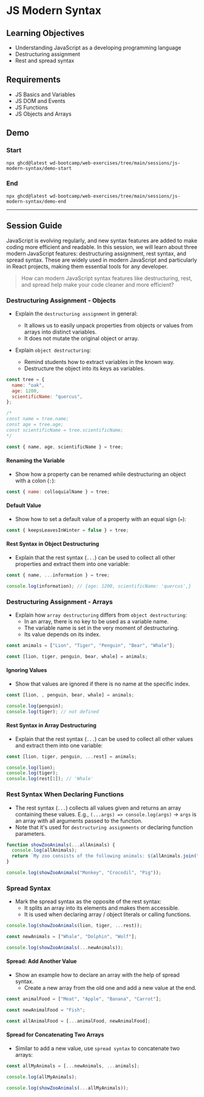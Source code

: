# JS Modern Syntax

## Learning Objectives

- Understanding JavaScript as a developing programming language
- Destructuring assignment
- Rest and spread syntax

## Requirements

- JS Basics and Variables
- JS DOM and Events
- JS Functions
- JS Objects and Arrays

## Demo

### Start

```
npx ghcd@latest wd-bootcamp/web-exercises/tree/main/sessions/js-modern-syntax/demo-start
```

### End

```
npx ghcd@latest wd-bootcamp/web-exercises/tree/main/sessions/js-modern-syntax/demo-end
```

---

## Session Guide

JavaScript is evolving regularly, and new syntax features are added to make coding more efficient and readable. In this session, we will learn about three modern JavaScript features: destructuring assignment, rest syntax, and spread syntax. These are widely used in modern JavaScript and particularly in React projects, making them essential tools for any developer.

> How can modern JavaScript syntax features like destructuring, rest, and spread help make your code cleaner and more efficient?

### Destructuring Assignment - Objects

- Explain the `destructuring assignment` in general:

  - It allows us to easily unpack properties from objects or values from arrays into distinct variables.
  - It does not mutate the original object or array.

- Explain `object destructuring`:
  - Remind students how to extract variables in the known way.
  - Destructure the object into its keys as variables.

```js
const tree = {
  name: "oak",
  age: 1200,
  scientificName: "quercus",
};

/*
const name = tree.name;
const age = tree.age;
const scientificName = tree.scientificName;
*/

const { name, age, scientificName } = tree;
```

#### Renaming the Variable

- Show how a property can be renamed while destructuring an object with a colon (`:`):

```js
const { name: colloquialName } = tree;
```

#### Default Value

- Show how to set a default value of a property with an equal sign (`=`):

```js
const { keepsLeavesInWinter = false } = tree;
```

#### Rest Syntax in Object Destructuring

- Explain that the rest syntax (`...`) can be used to collect all other properties and extract them into one variable:

```js
const { name, ...information } = tree;

console.log(information); // {age: 1200, scientificName: 'quercus',}
```

### Destructuring Assignment - Arrays

- Explain how `array destructuring` differs from `object destructuring`:
  - In an array, there is no key to be used as a variable name.
  - The variable name is set in the very moment of destructuring.
  - Its value depends on its index.

```js
const animals = ["Lion", "Tiger", "Penguin", "Bear", "Whale"];

const [lion, tiger, penguin, bear, whale] = animals;
```

#### Ignoring Values

- Show that values are ignored if there is no name at the specific index.

```js
const [lion, , penguin, bear, whale] = animals;

console.log(penguin);
console.log(tiger); // not defined
```

#### Rest Syntax in Array Destructuring

- Explain that the rest syntax (`...`) can be used to collect all other values and extract them into one variable:

```js
const [lion, tiger, penguin, ...rest] = animals;

console.log(lion);
console.log(tiger);
console.log(rest[1]); // 'Whale'
```

### Rest Syntax When Declaring Functions

- The rest syntax (`...`) collects all values given and returns an array containing these values. E.g., `(...args) => console.log(args)` → `args` is an array with all arguments passed to the function.
- Note that it's used for `destructuring assignments` or declaring function parameters.

```js
function showZooAnimals(...allAnimals) {
  console.log(allAnimals);
  return `My zoo consists of the following animals: ${allAnimals.join(", ")}.`;
}

console.log(showZooAnimals("Monkey", "Crocodil", "Pig"));
```

### Spread Syntax

- Mark the spread syntax as the opposite of the rest syntax:
  - It splits an array into its elements and makes them accessible.
  - It is used when declaring array / object literals or calling functions.

```js
console.log(showZooAnimals(lion, tiger, ...rest));

const newAnimals = ["Whale", "Dolphin", "Wolf"];

console.log(showZooAnimals(...newAnimals));
```

#### Spread: Add Another Value

- Show an example how to declare an array with the help of spread syntax.
  - Create a new array from the old one and add a new value at the end.

```js
const animalFood = ["Meat", "Apple", "Banana", "Carrot"];

const newAnimalFood = "Fish";

const allAnimalFood = [...animalFood, newAnimalFood];
```

#### Spread for Concatenating Two Arrays

- Similar to add a new value, use `spread syntax` to concatenate two arrays:

```js
const allMyAnimals = [...newAnimals, ...animals];

console.log(allMyAnimals);

console.log(showZooAnimals(...allMyAnimals));
```
